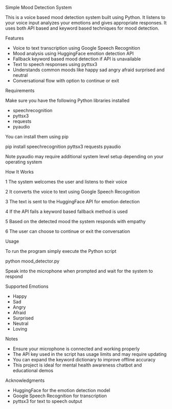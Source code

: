 Simple Mood Detection System

This is a voice based mood detection system built using Python. It listens to your voice input analyzes your emotions and gives appropriate responses. It uses both API based and keyword based techniques for mood detection.

Features

- Voice to text transcription using Google Speech Recognition
- Mood analysis using HuggingFace emotion detection API
- Fallback keyword based mood detection if API is unavailable
- Text to speech responses using pyttsx3
- Understands common moods like happy sad angry afraid surprised and neutral
- Conversational flow with option to continue or exit

Requirements

Make sure you have the following Python libraries installed

- speechrecognition
- pyttsx3
- requests
- pyaudio

You can install them using pip

pip install speechrecognition pyttsx3 requests pyaudio

Note pyaudio may require additional system level setup depending on your operating system

How It Works

1 The system welcomes the user and listens to their voice

2 It converts the voice to text using Google Speech Recognition

3 The text is sent to the HuggingFace API for emotion detection

4 If the API fails a keyword based fallback method is used

5 Based on the detected mood the system responds with empathy

6 The user can choose to continue or exit the conversation

Usage

To run the program simply execute the Python script

python mood_detector.py

Speak into the microphone when prompted and wait for the system to respond

Supported Emotions

- Happy
- Sad
- Angry
- Afraid
- Surprised
- Neutral
- Loving

Notes

- Ensure your microphone is connected and working properly
- The API key used in the script has usage limits and may require updating
- You can expand the keyword dictionary to improve offline accuracy
- This project is ideal for mental health awareness chatbot and educational demos

Acknowledgments

- HuggingFace for the emotion detection model
- Google Speech Recognition for transcription
- pyttsx3 for text to speech output
